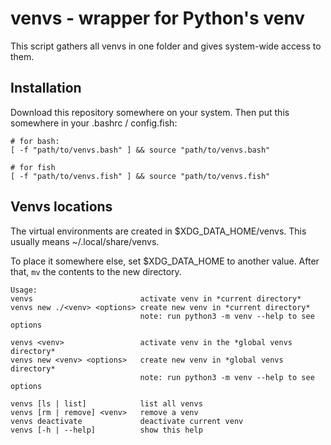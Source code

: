 # venvs - wrapper for Python's venv

This script gathers all venvs in one folder and gives system-wide access to them.


## Installation

Download this repository somewhere on your system. Then put this somewhere in
your .bashrc / config.fish:

```
# for bash:
[ -f "path/to/venvs.bash" ] && source "path/to/venvs.bash"

# for fish
[ -f "path/to/venvs.fish" ] && source "path/to/venvs.fish"
```

## Venvs locations
The virtual environments are created in $XDG_DATA_HOME/venvs. This usually
means ~/.local/share/venvs.

To place it somewhere else, set $XDG_DATA_HOME to another value. After that,
`mv` the contents to the new directory.

```
Usage:
venvs                        activate venv in *current directory*
venvs new ./<venv> <options> create new venv in *current directory*
                             note: run python3 -m venv --help to see options

venvs <venv>                 activate venv in the *global venvs directory*
venvs new <venv> <options>   create new venv in *global venvs directory*
                             note: run python3 -m venv --help to see options

venvs [ls | list]            list all venvs
venvs [rm | remove] <venv>   remove a venv
venvs deactivate             deactivate current venv
venvs [-h | --help]          show this help
```
